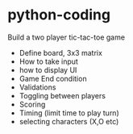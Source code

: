 # python-coding

Build a two player tic-tac-toe game


- Define board, 3x3 matrix
- How to take input
- how to display UI
- Game End condition
- Validations
- Toggling between players
- Scoring
- Timing (limit time to play turn)
- selecting characters (X,O etc)
